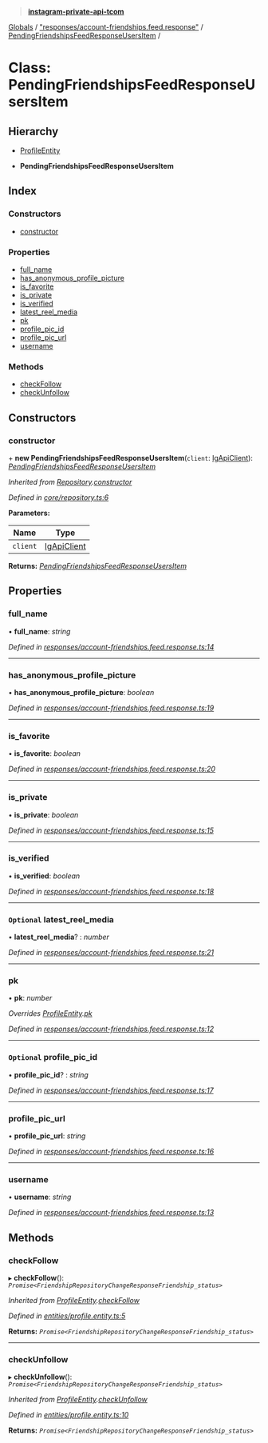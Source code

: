 > **[instagram-private-api-tcom](../README.md)**

[Globals](../README.md) / ["responses/account-friendships.feed.response"](../modules/_responses_account_friendships_feed_response_.md) / [PendingFriendshipsFeedResponseUsersItem](_responses_account_friendships_feed_response_.pendingfriendshipsfeedresponseusersitem.md) /

# Class: PendingFriendshipsFeedResponseUsersItem

## Hierarchy

  * [ProfileEntity](_entities_profile_entity_.profileentity.md)

  * **PendingFriendshipsFeedResponseUsersItem**

## Index

### Constructors

* [constructor](_responses_account_friendships_feed_response_.pendingfriendshipsfeedresponseusersitem.md#constructor)

### Properties

* [full_name](_responses_account_friendships_feed_response_.pendingfriendshipsfeedresponseusersitem.md#full_name)
* [has_anonymous_profile_picture](_responses_account_friendships_feed_response_.pendingfriendshipsfeedresponseusersitem.md#has_anonymous_profile_picture)
* [is_favorite](_responses_account_friendships_feed_response_.pendingfriendshipsfeedresponseusersitem.md#is_favorite)
* [is_private](_responses_account_friendships_feed_response_.pendingfriendshipsfeedresponseusersitem.md#is_private)
* [is_verified](_responses_account_friendships_feed_response_.pendingfriendshipsfeedresponseusersitem.md#is_verified)
* [latest_reel_media](_responses_account_friendships_feed_response_.pendingfriendshipsfeedresponseusersitem.md#optional-latest_reel_media)
* [pk](_responses_account_friendships_feed_response_.pendingfriendshipsfeedresponseusersitem.md#pk)
* [profile_pic_id](_responses_account_friendships_feed_response_.pendingfriendshipsfeedresponseusersitem.md#optional-profile_pic_id)
* [profile_pic_url](_responses_account_friendships_feed_response_.pendingfriendshipsfeedresponseusersitem.md#profile_pic_url)
* [username](_responses_account_friendships_feed_response_.pendingfriendshipsfeedresponseusersitem.md#username)

### Methods

* [checkFollow](_responses_account_friendships_feed_response_.pendingfriendshipsfeedresponseusersitem.md#checkfollow)
* [checkUnfollow](_responses_account_friendships_feed_response_.pendingfriendshipsfeedresponseusersitem.md#checkunfollow)

## Constructors

###  constructor

\+ **new PendingFriendshipsFeedResponseUsersItem**(`client`: [IgApiClient](_core_client_.igapiclient.md)): *[PendingFriendshipsFeedResponseUsersItem](_responses_account_friendships_feed_response_.pendingfriendshipsfeedresponseusersitem.md)*

*Inherited from [Repository](_core_repository_.repository.md).[constructor](_core_repository_.repository.md#constructor)*

*Defined in [core/repository.ts:6](https://github.com/cuonglnhust/instagram-private-api-tcom/blob/master/src/core/repository.ts#L6)*

**Parameters:**

Name | Type |
------ | ------ |
`client` | [IgApiClient](_core_client_.igapiclient.md) |

**Returns:** *[PendingFriendshipsFeedResponseUsersItem](_responses_account_friendships_feed_response_.pendingfriendshipsfeedresponseusersitem.md)*

## Properties

###  full_name

• **full_name**: *string*

*Defined in [responses/account-friendships.feed.response.ts:14](https://github.com/cuonglnhust/instagram-private-api-tcom/blob/3e16058/src/responses/account-friendships.feed.response.ts#L14)*

___

###  has_anonymous_profile_picture

• **has_anonymous_profile_picture**: *boolean*

*Defined in [responses/account-friendships.feed.response.ts:19](https://github.com/cuonglnhust/instagram-private-api-tcom/blob/3e16058/src/responses/account-friendships.feed.response.ts#L19)*

___

###  is_favorite

• **is_favorite**: *boolean*

*Defined in [responses/account-friendships.feed.response.ts:20](https://github.com/cuonglnhust/instagram-private-api-tcom/blob/3e16058/src/responses/account-friendships.feed.response.ts#L20)*

___

###  is_private

• **is_private**: *boolean*

*Defined in [responses/account-friendships.feed.response.ts:15](https://github.com/cuonglnhust/instagram-private-api-tcom/blob/3e16058/src/responses/account-friendships.feed.response.ts#L15)*

___

###  is_verified

• **is_verified**: *boolean*

*Defined in [responses/account-friendships.feed.response.ts:18](https://github.com/cuonglnhust/instagram-private-api-tcom/blob/3e16058/src/responses/account-friendships.feed.response.ts#L18)*

___

### `Optional` latest_reel_media

• **latest_reel_media**? : *number*

*Defined in [responses/account-friendships.feed.response.ts:21](https://github.com/cuonglnhust/instagram-private-api-tcom/blob/3e16058/src/responses/account-friendships.feed.response.ts#L21)*

___

###  pk

• **pk**: *number*

*Overrides [ProfileEntity](_entities_profile_entity_.profileentity.md).[pk](_entities_profile_entity_.profileentity.md#pk)*

*Defined in [responses/account-friendships.feed.response.ts:12](https://github.com/cuonglnhust/instagram-private-api-tcom/blob/3e16058/src/responses/account-friendships.feed.response.ts#L12)*

___

### `Optional` profile_pic_id

• **profile_pic_id**? : *string*

*Defined in [responses/account-friendships.feed.response.ts:17](https://github.com/cuonglnhust/instagram-private-api-tcom/blob/3e16058/src/responses/account-friendships.feed.response.ts#L17)*

___

###  profile_pic_url

• **profile_pic_url**: *string*

*Defined in [responses/account-friendships.feed.response.ts:16](https://github.com/cuonglnhust/instagram-private-api-tcom/blob/3e16058/src/responses/account-friendships.feed.response.ts#L16)*

___

###  username

• **username**: *string*

*Defined in [responses/account-friendships.feed.response.ts:13](https://github.com/cuonglnhust/instagram-private-api-tcom/blob/3e16058/src/responses/account-friendships.feed.response.ts#L13)*

## Methods

###  checkFollow

▸ **checkFollow**(): *`Promise<FriendshipRepositoryChangeResponseFriendship_status>`*

*Inherited from [ProfileEntity](_entities_profile_entity_.profileentity.md).[checkFollow](_entities_profile_entity_.profileentity.md#checkfollow)*

*Defined in [entities/profile.entity.ts:5](https://github.com/cuonglnhust/instagram-private-api-tcom/blob/3e16058/src/entities/profile.entity.ts#L5)*

**Returns:** *`Promise<FriendshipRepositoryChangeResponseFriendship_status>`*

___

###  checkUnfollow

▸ **checkUnfollow**(): *`Promise<FriendshipRepositoryChangeResponseFriendship_status>`*

*Inherited from [ProfileEntity](_entities_profile_entity_.profileentity.md).[checkUnfollow](_entities_profile_entity_.profileentity.md#checkunfollow)*

*Defined in [entities/profile.entity.ts:10](https://github.com/cuonglnhust/instagram-private-api-tcom/blob/3e16058/src/entities/profile.entity.ts#L10)*

**Returns:** *`Promise<FriendshipRepositoryChangeResponseFriendship_status>`*